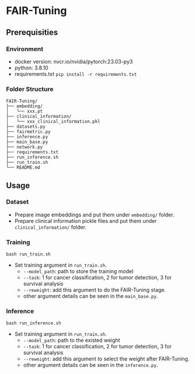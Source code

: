 # FAIR-Tuning
## Prerequisities
### Environment
- docker version: nvcr.io/nvidia/pytorch:23.03-py3
- python: 3.8.10
- requirements.txt `pip install -r requirements.txt`

### Folder Structure
```
FAIR-Tuning/
├── embedding/ 
│   └── xxx.pt
├── clinical_information/
│   └── xxx_clinical_information.pkl
├── datasets.py
├── fairmetric.py
├── inference.py
├── main_base.py
├── network.py
├── requirements.txt
├── run_inference.sh
├── run_train.sh
└── README.md
```
## Usage
### Dataset
- Prepare image embeddings and put them under `embedding/` folder.
- Prepare clinical information pickle files and put them under `clinical_information/` folder.

### Training
```
bash run_train.sh
```
- Set training argument in `run_train.sh`.
    - `--model_path`: path to store the training model
    - `--task`: 1 for cancer classification, 2 for tumor detection, 3 for survival analysis
    - `--reweight`: add this argument to do the FAIR-Tuning stage.
    - other argument details can be seen in the `main_base.py`.

### Inference
```
bash run_inference.sh
```
- Set training argument in `run_train.sh`.
    - `--model_path`: path to the existed weight
    - `--task`: 1 for cancer classification, 2 for tumor detection, 3 for survival analysis
    - `--reweight`: add this argument to select the weight after FAIR-Tuning.
    - other argument details can be seen in the `inference.py`.
